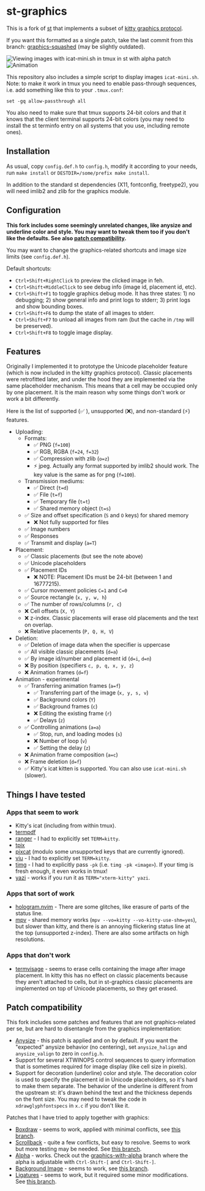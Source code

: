 # st-graphics

This is a fork of [st](https://st.suckless.org/) that implements a subset of
[kitty graphics protocol](https://sw.kovidgoyal.net/kitty/graphics-protocol/).

If you want this formatted as a single patch, take the last commit from this
branch: [graphics-squashed](https://github.com/sergei-grechanik/st-graphics/tree/graphics-squashed)
(may be slightly outdated).

![Viewing images with icat-mini.sh in tmux in st with alpha patch](https://github.com/sergei-grechanik/st-graphics/assets/1084979/039e5d22-f831-4dbd-a10d-58715474c221)
![Animation](https://github.com/user-attachments/assets/4d4c056d-47bd-4e2a-b0e0-8ad80e4c25d7)

This repository also includes a simple script to display images `icat-mini.sh`.
Note: to make it work in tmux you need to enable pass-through sequences, i.e.
add something like this to your `.tmux.conf`:

    set -gq allow-passthrough all

You also need to make sure that tmux supports 24-bit colors and that it knows
that the client terminal supports 24-bit colors (you may need to install the st
terminfo entry on all systems that you use, including remote ones).

## Installation

As usual, copy `config.def.h` to `config.h`, modify it according to your needs,
run `make install` or `DESTDIR=/some/prefix make install`.

In addition to the standard st dependencies (X11, fontconfig, freetype2),
you will need imlib2 and zlib for the graphics module.

## Configuration

**This fork includes some seemingly unrelated changes, like anysize and
underline color and style. You may want to tweak them too if you don't like the
defaults. See also [patch compatibility](#patch-compatibility).**

You may want to change the graphics-related shortcuts and image size limits (see
`config.def.h`).

Default shortcuts:
- `Ctrl+Shift+RightClick` to preview the clicked image in feh.
- `Ctrl+Shift+MiddleClick` to see debug info (image id, placement id, etc).
- `Ctrl+Shift+F1` to toggle graphics debug mode. It has three states: 1) no
  debugging; 2) show general info and print logs to stderr; 3) print logs and
  show bounding boxes.
- `Ctrl+Shift+F6` to dump the state of all images to stderr.
- `Ctrl+Shift+F7` to unload all images from ram (but the cache in `/tmp` will be
  preserved).
- `Ctrl+Shift+F8` to toggle image display.

## Features

Originally I implemented it to prototype the Unicode placeholder feature (which
is now included in the kitty graphics protocol). Classic placements were
retrofitted later, and under the hood they are implemented via the same
placeholder mechanism. This means that a cell may be occupied only by one
placement.  It is the main reason why some things don't work or work a bit
differently.

Here is the list of supported (✅ ), unsupported (❌), and non-standard (⚡)
features.

- Uploading:
    - Formats:
        - ✅ PNG (`f=100`)
        - ✅ RGB, RGBA (`f=24`, `f=32`)
        - ✅ Compression with zlib (`o=z`)
        - ⚡ jpeg. Actually any format supported by imlib2 should work. The key
          value is the same as for png (`f=100`).
    - Transmission mediums:
        - ✅ Direct (`t=d`)
        - ✅ File (`t=f`)
        - ✅ Temporary file (`t=t`)
        - ✅ Shared memory object (`t=s`)
    - ✅ Size and offset specification (`S` and `O` keys) for shared memory
      - ❌ Not fully supported for files
    - ✅ Image numbers
    - ✅ Responses
    - ✅ Transmit and display (`a=T`)
- Placement:
    - ✅ Classic placements (but see the note above)
    - ✅ Unicode placeholders
    - ✅ Placement IDs
      - ❌ NOTE: Placement IDs must be 24-bit (between 1 and 16777215).
    - ✅ Cursor movement policies `C=1` and `C=0`
    - ✅ Source rectangle (`x, y, w, h`)
    - ✅ The number of rows/columns (`r, c`)
    - ❌ Cell offsets (`X, Y`)
    - ❌ z-index. Classic placements will erase old placements and the text on
      overlap.
    - ❌ Relative placements (`P, Q, H, V`)
- Deletion:
    - ✅ Deletion of image data when the specifier is uppercase
    - ✅ All visible classic placements (`d=a`)
    - ✅ By image id/number and placement id (`d=i`, `d=n`)
    - ❌ By position (specifiers `c, p, q, x, y, z`)
    - ❌ Animation frames (`d=f`)
- Animation - experimental
    - ✅ Transferring animation frames (`a=f`)
      - ✅ Transferring part of the image (`x, y, s, v`)
      - ✅ Background colors (`Y`)
      - ✅ Background frames (`c`)
      - ❌ Editing the existing frame (`r`)
      - ✅ Delays (`z`)
    - ✅ Controlling animations (`a=a`)
      - ✅ Stop, run, and loading modes (`s`)
      - ❌ Number of loop (`v`)
      - ✅ Setting the delay (`z`)
    - ❌ Animation frame composition (`a=c`)
    - ❌ Frame deletion (`d=f`)
    - ✅ Kitty's icat kitten is supported. You can also use `icat-mini.sh`
      (slower).

## Things I have tested

### Apps that seem to work
- Kitty's icat (including from within tmux).
- [termpdf](https://github.com/dsanson/termpdf.py)
- [ranger](https://github.com/ranger/ranger) - I had to explicitly set
  `TERM=kitty`.
- [tpix](https://github.com/jesvedberg/tpix)
- [pixcat](https://github.com/mirukana/pixcat) (modulo some unsupported keys
  that are currently ignored).
- [viu](https://github.com/atanunq/viu) - I had to explicitly set
  `TERM=kitty`.
- [timg](https://github.com/hzeller/timg) - I had to explicitly pass `-pk`
  (i.e. `timg -pk <image>`). If your timg is fresh enough, it even works in
  tmux!
- [yazi](https://github.com/sxyazi/yazi) - works if you run it as
  `TERM="xterm-kitty" yazi`.

### Apps that sort of work
- [hologram.nvim](https://github.com/edluffy/hologram.nvim) - There are some
  glitches, like erasure of parts of the status line.
- [mpv](https://github.com/mpv-player/mpv) - shared memory works
  (`mpv --vo=kitty --vo-kitty-use-shm=yes`), but slower than kitty, and there is
  an annoying flickering status line at the top (unsupported z-index). There are
  also some artifacts on high resolutions.

### Apps that don't work
- [termvisage](https://github.com/AnonymouX47/termvisage) - seems to erase
  cells containing the image after image placement. In kitty this has no effect
  on classic placements because they aren't attached to cells, but in
  st-graphics classic placements are implemented on top of Unicode placements,
  so they get erased.

## Patch compatibility

This fork includes some patches and features that are not graphics-related
per se, but are hard to disentangle from the graphics implementation:
- [Anysize](https://st.suckless.org/patches/anysize/) - this patch is applied
  and on by default. If you want the "expected" anysize behavior (no centering),
  set `anysize_halign` and `anysize_valign` to zero in `config.h`.
- Support for several XTWINOPS control sequences to query information that is
  sometimes required for image display (like cell size in pixels).
- Support for decoration (underline) color and style. The decoration color is
  used to specify the placement id in Unicode placeholders, so it's hard to make
  them separate. The behavior of the underline is different from the upstream
  st: it's drawn behind the text and the thickness depends on the font size. You
  may need to tweak the code in `xdrawglyphfontspecs` in `x.c` if you don't like
  it.

Patches that I have tried to apply together with graphics:
- [Boxdraw](https://st.suckless.org/patches/boxdraw) - seems to work, applied
  with minimal conflicts, see
  [this branch](https://github.com/sergei-grechanik/st-graphics/tree/graphics-with-boxdraw).
- [Scrollback](https://st.suckless.org/patches/scrollback) - quite a few
  conflicts, but easy to resolve. Seems to work but more testing may be needed.
  See [this branch](https://github.com/sergei-grechanik/st-graphics/tree/graphics-with-scrollback).
- [Alpha](https://st.suckless.org/patches/alpha) - works. Check out the
  [graphics-with-alpha](https://github.com/sergei-grechanik/st-graphics/tree/graphics-with-alpha)
  branch where the alpha is adjustable with `Ctrl-Shift-[` and `Ctrl-Shift-]`.
- [Background Image](https://st.suckless.org/patches/background_image) - seems
  to work, see
  [this branch](https://github.com/sergei-grechanik/st-graphics/tree/graphics-with-background-image).
- [Ligatures](https://st.suckless.org/patches/ligatures) - seems to work, but it
  required some minor modifications. See
  [this branch](https://github.com/sergei-grechanik/st-graphics/tree/graphics-with-ligatures).
